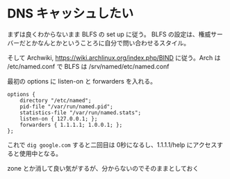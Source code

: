 # DNS キャッシュしたい 

まずは良くわからないまま BLFS の set up に従う。
BLFS の設定は、権威サーバーだとかなんとかということろに自分で問い合わせるスタイル。

そして Archwiki, https://wiki.archlinux.org/index.php/BIND に従う。Arch は /etc/named.conf
で BLFS は /srv/named/etc/named.conf 

最初の options に listen-on と forwarders を入れる。

```
options {
    directory "/etc/named";
    pid-file "/var/run/named.pid";
    statistics-file "/var/run/named.stats";
    listen-on { 127.0.0.1; };
    forwarders { 1.1.1.1; 1.0.0.1; };
};
```

これで ```dig google.com``` すると二回目は 0秒になるし、1.1.1.1/help にアクセスすると使用中となる。

zone とか消して良い気がするが、分からないのでそのままとしておく


<!-- vim: set tw=90 filetype=markdown : -->

